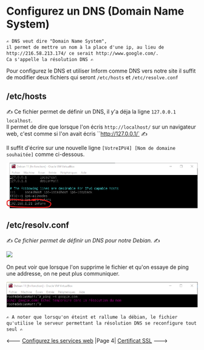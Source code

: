 # Configurez un DNS (Domain Name System)

````
✍️ DNS veut dire "Domain Name System",  
il permet de mettre un nom à la place d'une ip, au lieu de http://216.58.213.174/ ce serait http://www.google.com/.   
Ca s'appelle la résolution DNS ✍️
````
Pour configurez le DNS et utiliser Inform comme DNS vers notre site il suffit de modifier deux fichiers qui seront `/etc/hosts` et `/etc/resolve.conf`

## /etc/hosts

✍️ Ce fichier permet de définir un DNS, il y'a déja la ligne ``127.0.0.1 localhost``.  
Il permet de dire que lorsque l'on écris ``http://localhost/`` sur un navigateur web, c'est comme si l'on avait écris ``http://127.0.0.1/` ✍️

Il suffit d'écrire sur une nouvelle ligne ``[VotreIPV4] [Nom de domaine souhaitée]`` comme ci-dessous.

![DNS](../Screens/DNS.png)

## /etc/resolv.conf

✍️ *Ce fichier permet de définir un DNS pour notre Debian.* ✍️

![](../Screens/DNS_Système.png)

On peut voir que lorsque l'on supprime le fichier et qu'on essaye de ping une addresse, on ne peut plus communiquer.

![](../Screens/Echec_DNS.png)

````
✍️ A noter que lorsqu'on éteint et rallume la débian, le fichier qu'utilise le serveur permettant la résolution DNS se reconfigure tout seul ✍️
````

<--- [Configurez les services web](ServiceWeb.md) |Page 4| [Certificat SSL](SSL.md) --->